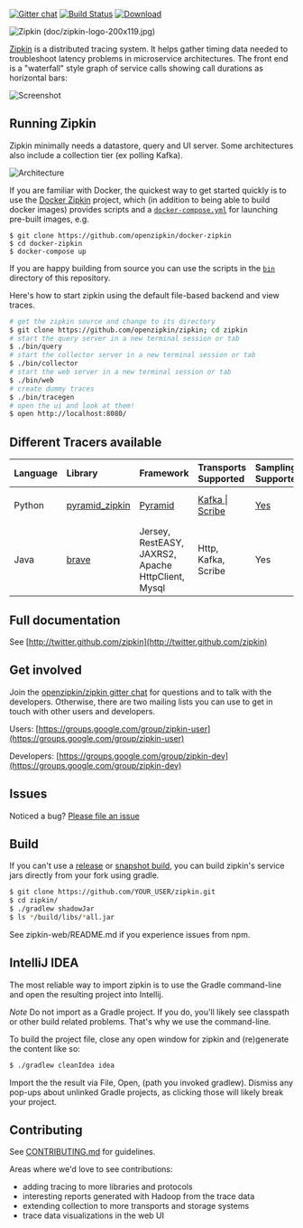 [![Gitter chat](http://img.shields.io/badge/gitter-join%20chat%20%E2%86%92-brightgreen.svg)](https://gitter.im/openzipkin/zipkin) [![Build Status](https://travis-ci.org/openzipkin/zipkin.svg?branch=master)](https://travis-ci.org/openzipkin/zipkin) [![Download](https://api.bintray.com/packages/openzipkin/maven/zipkin/images/download.svg) ](https://bintray.com/openzipkin/maven/zipkin/_latestVersion)

![Zipkin (doc/zipkin-logo-200x119.jpg)](https://github.com/openzipkin/zipkin/raw/master/doc/zipkin-logo-200x119.jpg)

[Zipkin](http://twitter.github.com/zipkin) is a distributed tracing system. It helps gather timing data needed to troubleshoot latency problems in microservice architectures. The front end is a "waterfall" style graph of service calls showing call durations as horizontal bars:

![Screenshot](https://github.com/openzipkin/zipkin/raw/master/doc/web-screenshot.png)

## Running Zipkin

Zipkin minimally needs a datastore, query and UI server. Some architectures also include
a collection tier (ex polling Kafka).

![Architecture](https://github.com/openzipkin/zipkin/raw/master/doc/architecture-0.png)

If you are familiar with Docker, the
quickest way to get started quickly is to use the
[Docker Zipkin](https://github.com/openzipkin/docker-zipkin) project,
which (in addition to being able to build docker images) provides
scripts and a
[`docker-compose.yml`](https://github.com/openzipkin/docker-zipkin/blob/master/docker-compose.yml)
for launching pre-built images, e.g.

```
$ git clone https://github.com/openzipkin/docker-zipkin
$ cd docker-zipkin
$ docker-compose up
```

If you are happy building from source you can use the scripts in the
[`bin`](bin) directory of this repository.

Here's how to start zipkin using the default file-based backend and view traces.
```bash
# get the zipkin source and change to its directory
$ git clone https://github.com/openzipkin/zipkin; cd zipkin
# start the query server in a new terminal session or tab
$ ./bin/query
# start the collector server in a new terminal session or tab
$ ./bin/collector
# start the web server in a new terminal session or tab
$ ./bin/web
# create dummy traces
$ ./bin/tracegen
# open the ui and look at them!
$ open http://localhost:8080/
```

## Different Tracers available

| Language | Library | Framework | Transports Supported | Sampling Supported? | Other notes |
|:---------|:--------|:----------|:---------------------|:--------------------|:------------|
| Python | [pyramid_zipkin](https://github.com/Yelp/pyramid_zipkin) | [Pyramid](http://docs.pylonsproject.org/projects/pyramid/en/latest/) |[Kafka \| Scribe](http://pyramid-zipkin.readthedocs.org/en/latest/configuring_zipkin.html#zipkin-transport-handler) | [Yes](http://pyramid-zipkin.readthedocs.org/en/latest/configuring_zipkin.html#zipkin-tracing-percent) | py2, py3 support. |
| Java | [brave](https://github.com/openzipkin/brave) | Jersey, RestEASY, JAXRS2, Apache HttpClient, Mysql | Http, Kafka, Scribe | Yes | Java 7 or higher|

## Full documentation

See [http://twitter.github.com/zipkin](http://twitter.github.com/zipkin)

## Get involved

Join the [openzipkin/zipkin gitter chat](https://gitter.im/openzipkin/zipkin)
for questions and to talk with the developers. Otherwise, there are two mailing
lists you can use to get in touch with other users and developers.

Users: [https://groups.google.com/group/zipkin-user](https://groups.google.com/group/zipkin-user)

Developers: [https://groups.google.com/group/zipkin-dev](https://groups.google.com/group/zipkin-dev)

## Issues

Noticed a bug? [Please file an issue](https://github.com/openzipkin/zipkin/issues)

## Build
If you can't use a [release](https://jcenter.bintray.com/io/zipkin) or [snapshot build](http://oss.jfrog.org/artifactory/oss-snapshot-local/io/zipkin/), you can build zipkin's service jars directly from your fork using gradle.

```bash
$ git clone https://github.com/YOUR_USER/zipkin.git
$ cd zipkin/
$ ./gradlew shadowJar
$ ls */build/libs/*all.jar
```

See zipkin-web/README.md if you experience issues from npm.

## IntelliJ IDEA

The most reliable way to import zipkin is to use the Gradle command-line and open the resulting project into Intellij.

*Note* Do not import as a Gradle project. If you do, you'll likely see classpath or other build related problems. That's why we use the command-line.

To build the project file, close any open window for zipkin and (re)generate the content like so:

```bash
$ ./gradlew cleanIdea idea
```

Import the the result via File, Open, (path you invoked gradlew). Dismiss any pop-ups about unlinked Gradle projects, as clicking those will likely break your project.

## Contributing

See [CONTRIBUTING.md](https://github.com/openzipkin/zipkin/blob/master/CONTRIBUTING.md) for guidelines.

Areas where we'd love to see contributions:

* adding tracing to more libraries and protocols
* interesting reports generated with Hadoop from the trace data
* extending collection to more transports and storage systems
* trace data visualizations in the web UI
